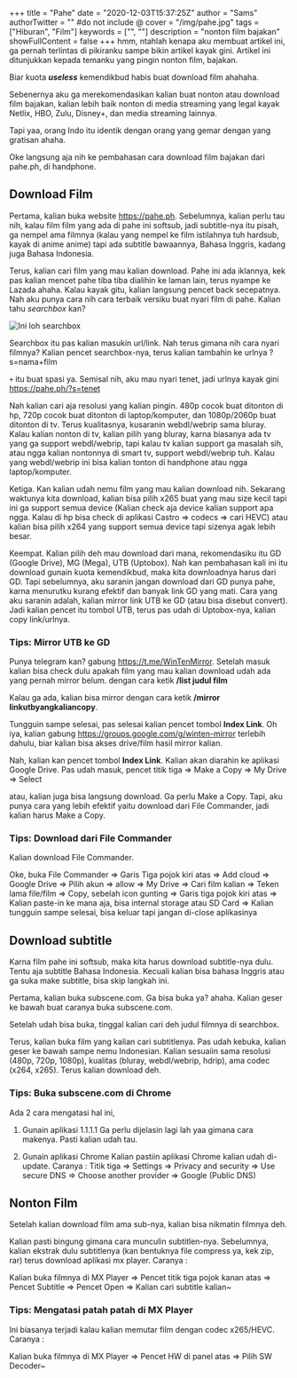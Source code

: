 +++
title = "Pahe"
date = "2020-12-03T15:37:25Z"
author = "Sams"
authorTwitter = "" #do not include @
cover = "/img/pahe.jpg"
tags = ["Hiburan", "Film"]
keywords = ["", ""]
description = "nonton film bajakan"
showFullContent = false
+++
hmm, ntahlah kenapa aku membuat artikel ini, ga pernah terlintas di pikiranku sampe bikin artikel kayak gini. Artikel ini ditunjukkan kepada temanku yang pingin nonton film, bajakan. 

Biar kuota **_useless_** kemendikbud habis buat download film ahahaha. 

Sebenernya aku ga merekomendasikan kalian buat nonton atau download film bajakan, kalian lebih baik nonton di media streaming yang legal kayak Netlix, HBO, Zulu, Disney+, dan media streaming lainnya. 

Tapi yaa, orang Indo itu identik dengan orang yang gemar dengan yang gratisan ahaha. 

Oke langsung aja nih ke pembahasan cara download film bajakan dari pahe.ph, di handphone. 

## Download Film 
Pertama, kalian buka website https://pahe.ph. Sebelumnya, kalian perlu tau nih, kalau film film yang ada di pahe ini softsub, jadi subtitle-nya itu pisah, ga nempel ama filmnya (kalau yang nempel ke film istilahnya tuh hardsub, kayak di anime anime) tapi ada subtitle bawaannya, Bahasa Inggris, kadang juga Bahasa Indonesia. 

Terus, kalian cari film yang mau kalian download. Pahe ini ada iklannya, kek pas kalian mencet pahe tiba tiba dialihin ke laman lain, terus nyampe ke Lazada ahaha. Kalau kayak gitu, kalian langsung pencet back secepatnya. Nah aku punya cara nih cara terbaik versiku buat nyari film di pahe. Kalian tahu _searchbox_ kan? 

![Ini loh searchbox](/img/searchbox.jpg)

Searchbox itu pas kalian masukin url/link. Nah terus gimana nih cara nyari filmnya? Kalian pencet searchbox-nya, terus kalian tambahin ke urlnya ?s=nama+film

`+` itu buat spasi ya. Semisal nih, aku mau nyari tenet, jadi urlnya kayak gini https://pahe.ph/?s=tenet

Nah kalian cari aja resolusi yang kalian pingin. 480p cocok buat ditonton di hp, 720p cocok buat ditonton di laptop/komputer, dan 1080p/2060p buat ditonton di tv. 
Terus kualitasnya, kusaranin webdl/webrip sama bluray. Kalau kalian nonton di tv, kalian pilih yang bluray, karna biasanya ada tv yang ga support webdl/webrip, tapi kalau tv kalian support ga masalah sih, atau ngga kalian nontonnya di smart tv, support webdl/webrip tuh. Kalau yang webdl/webrip ini bisa kalian tonton di handphone atau ngga laptop/komputer. 

Ketiga. Kan kalian udah nemu film yang mau kalian download nih. Sekarang waktunya kita download, kalian bisa pilih x265 buat yang mau size kecil tapi ini ga support semua device (Kalian check aja device kalian support apa ngga. Kalau di hp bisa check di aplikasi Castro => codecs => cari HEVC) atau kalian bisa pilih x264 yang support semua device tapi sizenya agak lebih besar. 

Keempat. Kalian pilih deh mau download dari mana, rekomendasiku itu GD (Google Drive), MG (Mega), UTB (Uptobox). Nah kan pembahasan kali ini itu download gunain kuota kemendikbud, maka kita downloadnya harus dari GD. Tapi sebelumnya, aku saranin jangan download dari GD punya pahe, karna menurutku kurang efektif dan banyak link GD yang mati. Cara yang aku saranin adalah, kalian mirror link UTB ke GD (atau bisa disebut convert). Jadi kalian pencet itu tombol UTB, terus pas udah di Uptobox-nya, kalian copy link/urlnya. 

### Tips: Mirror UTB ke GD
Punya telegram kan? gabung https://t.me/WinTenMirror. Setelah masuk kalian bisa check dulu apakah film yang mau kalian download udah ada yang pernah mirror belum. dengan cara ketik **/list judul film**

Kalau ga ada, kalian bisa mirror dengan cara ketik **/mirror linkutbyangkaliancopy**. 

Tungguin sampe selesai, pas selesai kalian pencet tombol **Index Link**. Oh iya, kalian gabung https://groups.google.com/g/winten-mirror terlebih dahulu, biar kalian bisa akses drive/film hasil mirror kalian. 

Nah, kalian kan pencet tombol **Index Link**. Kalian akan diarahin ke aplikasi Google Drive. Pas udah masuk, pencet titik tiga => Make a Copy => My Drive => Select

atau, kalian juga bisa langsung download. Ga perlu Make a Copy. Tapi, aku punya cara yang lebih efektif yaitu download dari File Commander, jadi kalian harus Make a Copy. 

### Tips: Download dari File Commander 
Kalian download File Commander. 

Oke, buka File Commander => Garis Tiga pojok kiri atas => Add cloud => Google Drive => Pilih akun => allow => My Drive => Cari film kalian => Teken lama file/film => Copy, sebelah icon gunting => Garis tiga pojok kiri atas => Kalian paste-in ke mana aja, bisa internal storage atau SD Card => Kalian tungguin sampe selesai, bisa keluar tapi jangan di-close aplikasinya 

## Download subtitle
Karna film pahe ini softsub, maka kita harus download subtitle-nya dulu. Tentu aja subtitle Bahasa Indonesia. Kecuali kalian bisa bahasa Inggris atau ga suka make subtitle, bisa skip langkah ini. 

Pertama, kalian buka subscene.com. Ga bisa buka ya? ahaha. Kalian geser ke bawah buat caranya buka subscene.com. 

Setelah udah bisa buka, tinggal kalian cari deh judul filmnya di searchbox. 

Terus, kalian buka film yang kalian cari subtitlenya. Pas udah kebuka, kalian geser ke bawah sampe nemu Indonesian. Kalian sesuaiin sama resolusi (480p, 720p, 1080p), kualitas (bluray, webdl/webrip, hdrip), ama codec (x264, x265). Terus kalian download deh. 

### Tips: Buka subscene.com di Chrome
Ada 2 cara mengatasi hal ini, 

1. Gunain aplikasi 1.1.1.1
Ga perlu dijelasin lagi lah yaa gimana cara makenya. Pasti kalian udah tau. 

2. Gunain aplikasi Chrome 
Kalian pastiin aplikasi Chrome kalian udah di-update. Caranya :
Titik tiga => Settings => Privacy and security => Use secure DNS => Choose another provider => Google (Public DNS)

## Nonton Film 
Setelah kalian download film ama sub-nya, kalian bisa nikmatin filmnya deh. 

Kalian pasti bingung gimana cara munculin subtitlen-nya. Sebelumnya, kalian ekstrak dulu subtitlenya (kan bentuknya file compress ya, kek zip, rar) terus download aplikasi mx player. Caranya :

Kalian buka filmnya di MX Player => Pencet titik tiga pojok kanan atas => Pencet Subtitle => Pencet Open => Kalian cari subtitle kalian~

### Tips: Mengatasi patah patah di MX Player
Ini biasanya terjadi kalau kalian memutar film dengan codec x265/HEVC. Caranya :

Kalian buka filmnya di MX Player => Pencet HW di panel atas => Pilih SW Decoder~